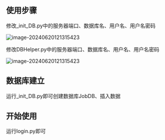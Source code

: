 ## 使用步骤

修改_init_DB.py中的服务器端口、数据库名、用户名、用户名密码

![image-20240620121315423](![image](https://github.com/JackMikeLi/Job_SSMS/blob/master/Imag/DBHelper.png))

修改DBHelper.py中的服务器端口、数据库名、用户名、用户名密码

![image-20240620121315423](![image](https://github.com/JackMikeLi/Job_SSMS/blob/master/Imag/DBHelper.png))
## 数据库建立

运行_init_DB.py即可创建数据库JobDB、插入数据

## 开始使用

运行login.py即可
